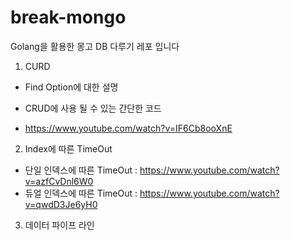 # break-mongo
Golang을 활용한 몽고 DB 다루기 레포 입니다


1. CURD
- Find Option에 대한 설명
- CRUD에 사용 될 수 있는 간단한 코드


- https://www.youtube.com/watch?v=IF6Cb8ooXnE


2. Index에 따른 TimeOut
- 단일 인덱스에 따른 TimeOut : https://www.youtube.com/watch?v=azfCvDnl6W0
- 듀얼 인덱스에 따른 TimeOut : https://www.youtube.com/watch?v=qwdD3Je6yH0




3. 데이터 파이프 라인
